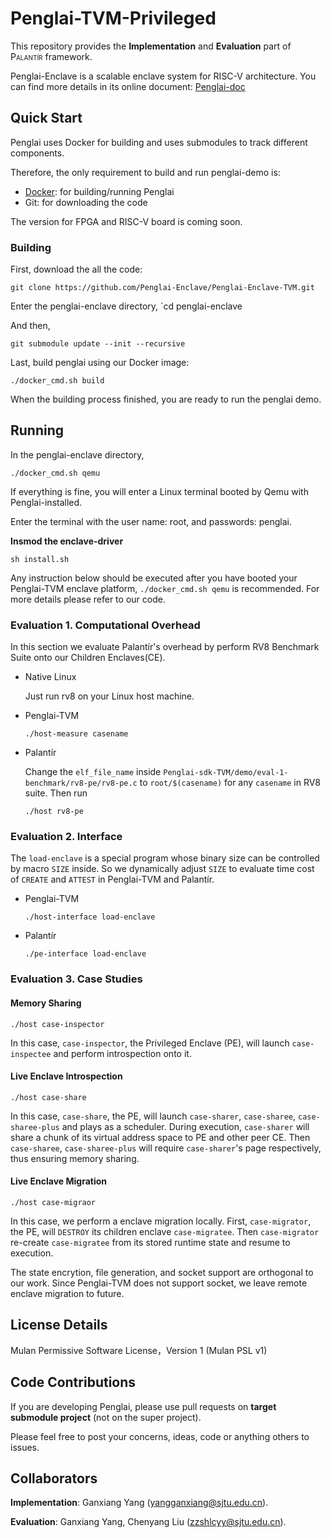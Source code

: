 # Penglai-TVM-Privileged
This repository provides the __Implementation__ and __Evaluation__ part of <span style="font-variant:small-caps;">Palantír</span> framework.

Penglai-Enclave is a scalable enclave system for RISC-V architecture.
You can find more details in its online document: [Penglai-doc](https://penglai-doc.readthedocs.io/en/latest/)

## Quick Start

Penglai uses Docker for building and uses submodules to track different components.

Therefore, the only requirement to build and run penglai-demo is:

- [Docker](https://docs.docker.com): for building/running Penglai
- Git: for downloading the code

The version for FPGA and RISC-V board is coming soon.

### Building

First, download the all the code:

`git clone https://github.com/Penglai-Enclave/Penglai-Enclave-TVM.git`

Enter the penglai-enclave directory, `cd penglai-enclave

And then,

`git submodule update --init --recursive`

Last, build penglai using our Docker image:

`./docker_cmd.sh build`

When the building process finished, you are ready to run the penglai demo.

## Running

In the penglai-enclave directory,

`./docker_cmd.sh qemu`

If everything is fine, you will enter a Linux terminal booted by Qemu with Penglai-installed.

Enter the terminal with the user name: root, and passwords: penglai.

**Insmod the enclave-driver**

`sh install.sh`

Any instruction below should be executed after you have booted your Penglai-TVM enclave platform, `./docker_cmd.sh qemu` is recommended.
For more details please refer to our code.

### Evaluation 1. Computational Overhead

In this section we evaluate Palantír's overhead by perform RV8 Benchmark Suite onto our Children Enclaves(CE).

- Native Linux 
    
    Just run rv8 on your Linux host machine.
- Penglai-TVM
  ```
  ./host-measure casename
  ```
- Palantír

  Change the `elf_file_name` inside `Penglai-sdk-TVM/demo/eval-1-benchmark/rv8-pe/rv8-pe.c` to `root/$(casename)` for any `casename` in RV8 suite. Then run
  ```
  ./host rv8-pe
  ```


### Evaluation 2. Interface

The `load-enclave` is a special program whose binary size can be controlled by macro `SIZE` inside.
So we dynamically adjust `SIZE` to evaluate time cost of `CREATE` and `ATTEST` in Penglai-TVM and Palantír.

- Penglai-TVM  

  ```
  ./host-interface load-enclave
  ```
- Palantír

  ```
  ./pe-interface load-enclave
  ```
 
### Evaluation 3. Case Studies

#### Memory Sharing
```
./host case-inspector
```

In this case, `case-inspector`, the Privileged Enclave (PE),  will launch `case-inspectee` and perform introspection onto it.

#### Live Enclave Introspection
```
./host case-share
```

In this case, `case-share`, the PE, will launch `case-sharer`, `case-sharee`, `case-sharee-plus` and plays as a scheduler.
During execution, `case-sharer` will share a chunk of its virtual address space to PE and other peer CE.
Then `case-sharee`, `case-sharee-plus` will require `case-sharer`'s page respectively, thus ensuring memory sharing.

#### Live Enclave Migration
```
./host case-migraor
```

In this case, we perform a enclave migration locally.
First, `case-migrator`, the PE, will `DESTROY` its children enclave `case-migratee`.
Then `case-migrator` re-create `case-migratee` from its stored runtime state and resume to execution.

The state encrytion, file generation, and socket support are orthogonal to our work.
Since Penglai-TVM does not support socket, we leave remote enclave migration to future. 



## License Details

Mulan Permissive Software License，Version 1 (Mulan PSL v1)


## Code Contributions

If you are developing Penglai, please use pull requests on **target submodule project** (not on the super project).

Please feel free to post your concerns, ideas, code or anything others to issues.

## Collaborators

__Implementation__: Ganxiang Yang (yangganxiang@sjtu.edu.cn).

__Evaluation__: Ganxiang Yang, Chenyang Liu (zzshlcyy@sjtu.edu.cn).


